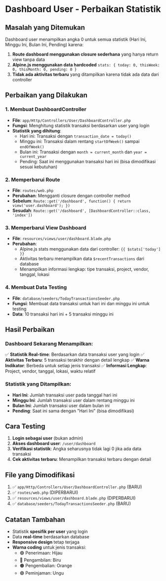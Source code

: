 # Dashboard User - Perbaikan Statistik

## Masalah yang Ditemukan

Dashboard user menampilkan angka 0 untuk semua statistik (Hari Ini, Minggu Ini, Bulan Ini, Pending) karena:

1. **Route dashboard menggunakan closure sederhana** yang hanya return view tanpa data
2. **Alpine.js menggunakan data hardcoded** `stats: { today: 0, thisWeek: 0, thisMonth: 0, pending: 0 }`
3. **Tidak ada aktivitas terbaru** yang ditampilkan karena tidak ada data dari controller

## Perbaikan yang Dilakukan

### 1. Membuat DashboardController

-   **File**: `app/Http/Controllers/User/DashboardController.php`
-   **Fungsi**: Menghitung statistik transaksi berdasarkan user yang login
-   **Statistik yang dihitung**:
    -   Hari ini: Transaksi dengan `transaction_date = today()`
    -   Minggu ini: Transaksi dalam rentang `startOfWeek()` sampai `endOfWeek()`
    -   Bulan ini: Transaksi dengan `month = current_month` dan `year = current_year`
    -   Pending: Saat ini menggunakan transaksi hari ini (bisa dimodifikasi sesuai kebutuhan)

### 2. Memperbarui Route

-   **File**: `routes/web.php`
-   **Perubahan**: Mengganti closure dengan controller method
-   **Sebelum**: `Route::get('/dashboard', function() { return view('user.dashboard'); })`
-   **Sesudah**: `Route::get('/dashboard', [DashboardController::class, 'index'])`

### 3. Memperbarui View Dashboard

-   **File**: `resources/views/user/dashboard.blade.php`
-   **Perubahan**:
    -   Alpine.js stats menggunakan data dari controller: `{{ $stats['today'] }}`
    -   Aktivitas terbaru menampilkan data `$recentTransactions` dari database
    -   Menampilkan informasi lengkap: tipe transaksi, project, vendor, tanggal, lokasi

### 4. Membuat Data Testing

-   **File**: `database/seeders/TodayTransactionsSeeder.php`
-   **Fungsi**: Membuat data transaksi untuk hari ini dan minggu ini untuk testing
-   **Data**: 10 transaksi hari ini + 5 transaksi minggu ini

## Hasil Perbaikan

### Dashboard Sekarang Menampilkan:

✅ **Statistik Real-time**: Berdasarkan data transaksi user yang login
✅ **Aktivitas Terbaru**: 5 transaksi terakhir dengan detail lengkap
✅ **Warna Indikator**: Berbeda untuk setiap jenis transaksi
✅ **Informasi Lengkap**: Project, vendor, tanggal, lokasi, waktu relatif

### Statistik yang Ditampilkan:

-   **Hari Ini**: Jumlah transaksi user pada tanggal hari ini
-   **Minggu Ini**: Jumlah transaksi user dalam rentang minggu ini
-   **Bulan Ini**: Jumlah transaksi user dalam bulan ini
-   **Pending**: Saat ini sama dengan "Hari Ini" (bisa dimodifikasi)

## Cara Testing

1. **Login sebagai user** (bukan admin)
2. **Akses dashboard user**: `/user/dashboard`
3. **Verifikasi statistik**: Angka seharusnya tidak lagi 0 jika ada data transaksi
4. **Cek aktivitas terbaru**: Menampilkan transaksi terbaru dengan detail

## File yang Dimodifikasi

1. ✅ `app/Http/Controllers/User/DashboardController.php` (BARU)
2. ✅ `routes/web.php` (DIPERBARUI)
3. ✅ `resources/views/user/dashboard.blade.php` (DIPERBARUI)
4. ✅ `database/seeders/TodayTransactionsSeeder.php` (BARU)

## Catatan Tambahan

-   Statistik **spesifik per user** yang login
-   Data **real-time** berdasarkan database
-   **Responsive design** tetap terjaga
-   **Warna coding** untuk jenis transaksi:
    -   🟢 Penerimaan: Hijau
    -   🔵 Pengambilan: Biru
    -   🟠 Pengembalian: Orange
    -   🟣 Peminjaman: Ungu
